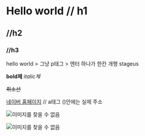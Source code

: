 # Hello world  // h1
## //h2
### //h3

hello world  > 그냥 p태그
    > 엔터 하나가 한칸 개행
stageus 

**bold체**
*italic체*

~~취소선~~

[네이버 홈페이지](https://naver.com) // a태그 ()안에는 실제 주소

![이미지를 찾을 수 없음](https://www.stageus.co.kr/img/stageus_logo_white.png)

![이미지를 찾을 수 없음]()
